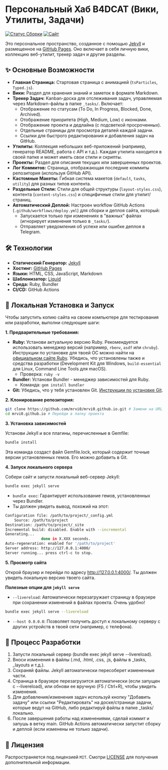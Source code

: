 # Персональный Хаб B4DCAT (Вики, Утилиты, Задачи)

[![Статус Сборки](https://github.com/mrvi0/mrvi0.github.io/actions/workflows/deploy.yml/badge.svg)](https://github.com/mrvi0/mrvi0.github.io/actions/workflows/deploy.yml) <!-- Замени URL на свой -->
[![Сайт](https://img.shields.io/badge/Сайт-Онлайн-brightgreen)](https://mrvi0.github.io/) <!-- Замени URL на свой -->

Это персональное пространство, созданное с помощью [Jekyll](https://jekyllrb.com/) и размещенное на [GitHub Pages](https://pages.github.com/). Оно включает в себя личную вики, коллекцию веб-утилит, трекер задач и другие разделы.

## ✨ Основные Возможности

*   **Главная Страница:** Стартовая страница с анимацией (`tsParticles`, `Typed.js`).
*   **Вики:** Раздел для хранения знаний и заметок в формате Markdown.
*   **Трекер Задач:** Kanban-доска для отслеживания задач, управляемая через Markdown-файлы в папке `_tasks/`. Включает:
    *   Отображение по статусам (To Do, In Progress, Blocked, Done, Archived).
    *   Отображение приоритета (High, Medium, Low) с иконками.
    *   Отображение проекта и дедлайна (с подсветкой просроченных).
    *   Отдельные страницы для просмотра деталей каждой задачи.
    *   Ссылки для быстрого редактирования и добавления задач на GitHub.
*   **Утилиты:** Коллекция небольших веб-приложений (например, генератор README, работа с API и т.д.). Каждая утилита находится в своей папке и может иметь свои стили и скрипты.
*   **Проекты:** Раздел для описания текущих или завершенных проектов.
*   **Лог Коммитов:** Страница, отображающая последние коммиты репозитория (используя GitHub API).
*   **Кастомные Макеты:** Гибкая система макетов (`default`, `tasks`, `utility`) для разных типов контента.
*   **Раздельные Стили:** Стили для общей структуры (`layout-styles.css`), контента (`content-styles.css`) и специфичные стили для утилит/страниц.
*   **Автоматический Деплой:** Настроен workflow GitHub Actions (`.github/workflows/deploy.yml`) для сборки и деплоя сайта, который:
    *   Запускается только при изменениях в "важных" файлах (игнорирует изменения только в `_tasks/`).
    *   Отправляет уведомления об успехе или ошибке деплоя в Telegram.

## 🛠️ Технологии

*   **Статический Генератор:** [Jekyll](https://jekyllrb.com/)
*   **Хостинг:** [GitHub Pages](https://pages.github.com/)
*   **Языки:** HTML, CSS, JavaScript, Markdown
*   **Шаблонизатор:** [Liquid](https://shopify.github.io/liquid/)
*   **Среда:** Ruby, Bundler
*   **CI/CD:** GitHub Actions

## 🚀 Локальная Установка и Запуск

Чтобы запустить копию сайта на своем компьютере для тестирования или разработки, выполни следующие шаги:

**1. Предварительные требования:**

*   **Ruby:** Установи актуальную версию Ruby. Рекомендуется использовать менеджер версий (например, `rbenv`, `asdf` или `chruby`). Инструкции по установке для твоей ОС можно найти на [официальном сайте Ruby](https://www.ruby-lang.org/en/documentation/installation/). Убедись, что установлены также и средства разработки (Development Kit для Windows, `build-essential` для Linux, Command Line Tools для macOS).
    *   Проверка: `ruby -v`
*   **Bundler:** Установи Bundler - менеджер зависимостей для Ruby.
    *   Команда: `gem install bundler`
*   **Git:** Убедись, что у тебя установлен Git. [Инструкции по установке Git](https://git-scm.com/book/en/v2/Getting-Started-Installing-Git).

**2. Клонирование репозитория:**

```bash
git clone https://github.com/mrvi0/mrvi0.github.io.git # Замени на URL твоего репозитория
cd mrvi0.github.io # Перейди в папку проекта
```

**3. Установка зависимостей**

Установи Jekyll и все плагины, перечисленные в Gemfile:
```bash
bundle install
```
Эта команда создаст файл Gemfile.lock, который содержит точные версии установленных гемов. Его можно добавить в Git.

**4. Запуск локального сервера**

Собери сайт и запусти локальный веб-сервер Jekyll:
```bash
bundle exec jekyll serve
```
* `bundle exec`: Гарантирует использование гемов, установленных через Bundler.
* Ты должен увидеть вывод, похожий на этот:
```bash
Configuration file: /path/to/project/_config.yml
    Source: /path/to/project
Destination: /path/to/project/_site
Incremental build: disabled. Enable with --incremental
Generating...
                done in X.XXX seconds.
Auto-regeneration: enabled for '/path/to/project'
Server address: http://127.0.0.1:4000/
Server running... press ctrl-c to stop.
```

**5. Просмотр сайта**

Открой браузер и перейди по адресу http://127.0.0.1:4000/. Ты должен увидеть локальную версию твоего сайта.

**Полезные опции для `jekyll serve`**

* `--livereload`: Автоматически перезагружает страницу в браузере при сохранении изменений в файлах проекта. Очень удобно!
```bash
bundle exec jekyll serve --livereload
```
* `--host 0.0.0.0`: Позволяет получить доступ к локальному серверу с других устройств в твоей сети (например, с телефона).

## 📝 Процесс Разработки

1. Запусти локальный сервер (bundle exec jekyll serve --livereload).
2. Вноси изменения в файлы (.md, .html, .css, .js, файлы в _tasks, _layouts и т.д.).
3. Сохраняй файлы. Jekyll автоматически пересоберет измененные части.
4. Страница в браузере перезагрузится автоматически (если запущен с --livereload), или обнови ее вручную (F5 / Ctrl+R), чтобы увидеть изменения.
5. Для добавления/изменения задач используй кнопку "Добавить задачу" или ссылки "Редактировать" на доске/странице задачи, которые ведут на GitHub, либо редактируй файлы в папке _tasks/ локально.
6. После завершения работы над изменениями, сделай коммит и запушь в ветку main. GitHub Actions автоматически запустит сборку и деплой (если изменены не только задачи).

## 📄 Лицензия
Распространяется под лицензией `MIT`. Смотри [LICENSE](LICENSE) для получения дополнительной информации.
